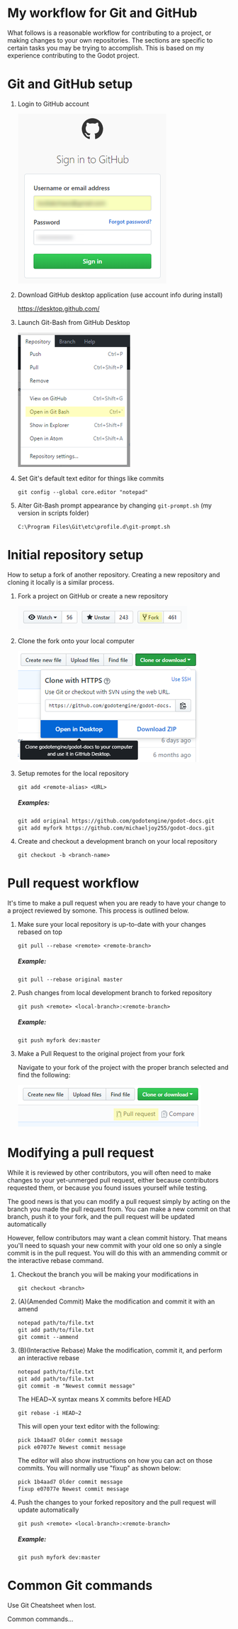 # My workflow for Git and GitHub
What follows is a reasonable workflow for contributing to a project, or making changes to your own repositories. The sections are specific to certain tasks you may be trying to accomplish. This is based on my experience contributing to the Godot project.

# Git and GitHub setup

1. Login to GitHub account

   ![GitHub Login](https://github.com/michaeljoy255/misc-docs/blob/master/images/ghlogin.png "GitHub Login")

2. Download GitHub desktop application (use account info during install)

   https://desktop.github.com/

3. Launch Git-Bash from GitHub Desktop

   ![Git-Bash](https://github.com/michaeljoy255/misc-docs/blob/master/images/git-bash.png "Git-Bash")

4. Set Git's default text editor for things like commits

   ```
   git config --global core.editor "notepad"
   ```

5. Alter Git-Bash prompt appearance by changing `git-prompt.sh` (my version in scripts folder)

   ```
   C:\Program Files\Git\etc\profile.d\git-prompt.sh
   ```

# Initial repository setup

How to setup a fork of another repository. Creating a new repository and cloning it locally is a similar process.

1. Fork a project on GitHub or create a new repository

   ![Fork](https://github.com/michaeljoy255/misc-docs/blob/master/images/forkit.png "Fork")

2. Clone the fork onto your local computer

   ![Clone](https://github.com/michaeljoy255/misc-docs/blob/master/images/cloneit.png "Clone")

3. Setup remotes for the local repository

   ```
   git add <remote-alias> <URL>
   ```
   ##### Examples:
   ```
   git add original https://github.com/godotengine/godot-docs.git
   git add myfork https://github.com/michaeljoy255/godot-docs.git
   ```

4. Create and checkout a development branch on your local repository

   ```
   git checkout -b <branch-name>
   ```

# Pull request workflow

It's time to make a pull request when you are ready to have your change to a project reviewed by somone. This process is outlined below.

1. Make sure your local repository is up-to-date with your changes rebased on top

   ```
   git pull --rebase <remote> <remote-branch>
   ```
   ##### Example:
   ```
   git pull --rebase original master
   ```

2. Push changes from local development branch to forked repository

   ```
   git push <remote> <local-branch>:<remote-branch>
   ```
   ##### Example:
   ```
   git push myfork dev:master
   ```

3. Make a Pull Request to the original project from your fork

   Navigate to your fork of the project with the proper branch selected and find the following:
   
   ![Pull Request](https://github.com/michaeljoy255/misc-docs/blob/master/images/pull-request.png "Pull Request")
   
# Modifying a pull request

While it is reviewed by other contributors, you will often need to make changes to your yet-unmerged pull request, either because contributors requested them, or because you found issues yourself while testing.

The good news is that you can modify a pull request simply by acting on the branch you made the pull request from. You can make a new commit on that branch, push it to your fork, and the pull request will be updated automatically

However, fellow contributors may want a clean commit history. That means you'll need to squash your new commit with your old one so only a single commit is in the pull request. You will do this with an ammending commit or the interactive rebase command.

1. Checkout the branch you will be making your modifications in

   ```
   git checkout <branch>
   ```

2. (A)(Amended Commit) Make the modification and commit it with an amend

   ```
   notepad path/to/file.txt
   git add path/to/file.txt
   git commit --ammend
   ```

2. (B)(Interactive Rebase) Make the modification, commit it, and perform an interactive rebase

   ```
   notepad path/to/file.txt
   git add path/to/file.txt
   git commit -m "Newest commit message"
   ```
   The HEAD~X syntax means X commits before HEAD
   ```
   git rebase -i HEAD~2
   ```
   This will open your text editor with the following:
   ```
   pick 1b4aad7 Older commit message
   pick e07077e Newest commit message
   ```
   The editor will also show instructions on how you can act on those commits.
   You will normally use "fixup" as shown below:
   ```
   pick 1b4aad7 Older commit message
   fixup e07077e Newest commit message
   ```

3. Push the changes to your forked repository and the pull request will update automatically

   ```
   git push <remote> <local-branch>:<remote-branch>
   ```
   ##### Example:
   ```
   git push myfork dev:master
   ```

# Common Git commands

Use Git Cheatsheet when lost.

Common commands...
